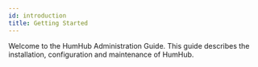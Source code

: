 ```yaml
---
id: introduction
title: Getting Started
---
```


Welcome to the HumHub Administration Guide.  This guide describes the installation, configuration and maintenance of HumHub.
